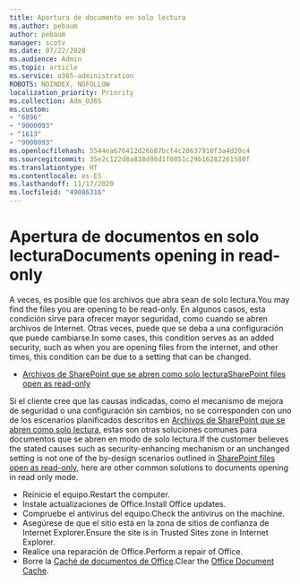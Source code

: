 ```yaml
---
title: Apertura de documento en solo lectura
ms.author: pebaum
author: pebaum
manager: scotv
ms.date: 07/22/2020
ms.audience: Admin
ms.topic: article
ms.service: o365-administration
ROBOTS: NOINDEX, NOFOLLOW
localization_priority: Priority
ms.collection: Adm_O365
ms.custom:
- "6896"
- "9000093"
- "1613"
- "9000093"
ms.openlocfilehash: 5544ea676412d26b87bcf4c20637910f3a4d20c4
ms.sourcegitcommit: 35e2c122d8a838d98d1f0851c29b16282261580f
ms.translationtype: HT
ms.contentlocale: es-ES
ms.lasthandoff: 11/17/2020
ms.locfileid: "49086316"
---
```

# <a name="documents-opening-in-read-only"></a><span data-ttu-id="f4347-102">Apertura de documentos en solo lectura</span><span class="sxs-lookup"><span data-stu-id="f4347-102">Documents opening in read-only</span></span>

<span data-ttu-id="f4347-103">A veces, es posible que los archivos que abra sean de solo lectura.</span><span class="sxs-lookup"><span data-stu-id="f4347-103">You may find the files you are opening to be read-only.</span></span> <span data-ttu-id="f4347-104">En algunos casos, esta condición sirve para ofrecer mayor seguridad, como cuando se abren archivos de Internet. Otras veces, puede que se deba a una configuración que puede cambiarse.</span><span class="sxs-lookup"><span data-stu-id="f4347-104">In some cases, this condition serves as an added security, such as when you are opening files from the internet, and other times, this condition can be due to a setting that can be changed.</span></span>

- [<span data-ttu-id="f4347-105">Archivos de SharePoint que se abren como solo lectura</span><span class="sxs-lookup"><span data-stu-id="f4347-105">SharePoint files open as read-only</span></span>](https://docs.microsoft.com/sharepoint/troubleshoot/lists-and-libraries/files-open-as-read-only-and-cannot-check-in-or-out)

<span data-ttu-id="f4347-106">Si el cliente cree que las causas indicadas, como el mecanismo de mejora de seguridad o una configuración sin cambios, no se corresponden con uno de los escenarios planificados descritos en [Archivos de SharePoint que se abren como solo lectura](https://docs.microsoft.com/sharepoint/troubleshoot/lists-and-libraries/files-open-as-read-only-and-cannot-check-in-or-out), estas son otras soluciones comunes para documentos que se abren en modo de solo lectura.</span><span class="sxs-lookup"><span data-stu-id="f4347-106">If the customer believes the stated causes such as security-enhancing mechanism or an unchanged setting is not one of the by-design scenarios outlined in [SharePoint files open as read-only](https://docs.microsoft.com/sharepoint/troubleshoot/lists-and-libraries/files-open-as-read-only-and-cannot-check-in-or-out), here are other common solutions to documents opening in read only mode.</span></span>

- <span data-ttu-id="f4347-107">Reinicie el equipo.</span><span class="sxs-lookup"><span data-stu-id="f4347-107">Restart the computer.</span></span>
- <span data-ttu-id="f4347-108">Instale actualizaciones de Office.</span><span class="sxs-lookup"><span data-stu-id="f4347-108">Install Office updates.</span></span>
- <span data-ttu-id="f4347-109">Compruebe el antivirus del equipo.</span><span class="sxs-lookup"><span data-stu-id="f4347-109">Check the antivirus on the machine.</span></span>
- <span data-ttu-id="f4347-110">Asegúrese de que el sitio está en la zona de sitios de confianza de Internet Explorer.</span><span class="sxs-lookup"><span data-stu-id="f4347-110">Ensure the site is in Trusted Sites zone in Internet Explorer.</span></span>
- <span data-ttu-id="f4347-111">Realice una reparación de Office.</span><span class="sxs-lookup"><span data-stu-id="f4347-111">Perform a repair of Office.</span></span>
- <span data-ttu-id="f4347-112">Borre la [Caché de documentos de Office](https://support.microsoft.com/office/delete-your-office-document-cache-b1d3765e-d71b-4bb8-99ca-acd22c42995d?ui=en-us&rs=en-us&ad=us).</span><span class="sxs-lookup"><span data-stu-id="f4347-112">Clear the [Office Document Cache](https://support.microsoft.com/office/delete-your-office-document-cache-b1d3765e-d71b-4bb8-99ca-acd22c42995d?ui=en-us&rs=en-us&ad=us).</span></span>

